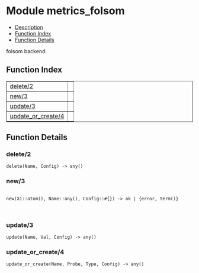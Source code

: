 

# Module metrics_folsom #
* [Description](#description)
* [Function Index](#index)
* [Function Details](#functions)

folsom backend.

<a name="index"></a>

## Function Index ##


<table width="100%" border="1" cellspacing="0" cellpadding="2" summary="function index"><tr><td valign="top"><a href="#delete-2">delete/2</a></td><td></td></tr><tr><td valign="top"><a href="#new-3">new/3</a></td><td></td></tr><tr><td valign="top"><a href="#update-3">update/3</a></td><td></td></tr><tr><td valign="top"><a href="#update_or_create-4">update_or_create/4</a></td><td></td></tr></table>


<a name="functions"></a>

## Function Details ##

<a name="delete-2"></a>

### delete/2 ###

`delete(Name, Config) -> any()`

<a name="new-3"></a>

### new/3 ###

<pre><code>
new(X1::atom(), Name::any(), Config::#{}) -&gt; ok | {error, term()}
</code></pre>
<br />

<a name="update-3"></a>

### update/3 ###

`update(Name, Val, Config) -> any()`

<a name="update_or_create-4"></a>

### update_or_create/4 ###

`update_or_create(Name, Probe, Type, Config) -> any()`

